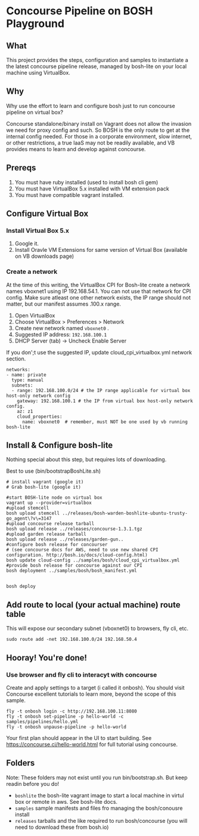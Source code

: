 # Concourse Pipeline on BOSH Playground

## What
This project provides the steps, configuration and samples to instantiate a the latest concourse pipeline release, managed by bosh-lite on your local machine using VirtualBox.


## Why
Why use the effort to learn and configure bosh just to run concourse pipeline on virtual box?

Concourse standalone/binary install on Vagrant does not allow the invasion we need for proxy config and such.  So BOSH is the only route to get at the internal config needed.  For those in a corporate environment, slow internet, or other restrictions, a true IaaS may not be readily available, and VB provides means to learn and develop against concourse.


## Prereqs
1. You must have ruby installed (used to install bosh cli gem)
2. You must have VirtualBox 5.x installed with VM extension pack
3. You must have compatible vagrant installed.




## Configure Virtual Box

### Install Virtual Box 5.x
1. Google it.
2. Install Oravle VM Extensions for same version of Virtual Box (available on VB downloads page)

### Create a network
At the time of this writing, the VirtualBox CPI for Bosh-lite create a network names vboxnet1 using IP 192.168.54.1.    You can not use that network for CPI config.  Make sure atleast one other network exists, the IP range should not matter, but our manifest assumes .100.x range.

1. Open VirtualBox
2. Choose VirtualBox > Preferences > Network
3. Create new network named `vboxnet0` .
4. Suggested IP address: `192.168.100.1` 
4. DHCP Server (tab) -> Uncheck Enable Server

If you don';t use the suggested IP, update cloud_cpi_virtualbox.yml network section.
```
networks:
- name: private
  type: manual
  subnets:
  - range: 192.168.100.0/24 # the IP range applicable for virtual box host-only network config
    gateway: 192.168.100.1 # the IP from virtual box host-only network config. 
    az: z1
    cloud_properties:
      name: vboxnet0  # remember, must NOT be one used by vb running bosh-lite
```


## Install & Configure bosh-lite
Nothing special about this step, but requires lots of downloading.

Best to use (bin/bootstrapBoshLite.sh)
```
# install vagrant (google it)
# Grab bosh-lite (google it)

#start BOSH-lite node on virtual box
vagrant up --provider=virtualbox
#upload stemcell
bosh upload stemcell ../releases/bosh-warden-boshlite-ubuntu-trusty-go_agent\?v\=3147 
#upload concourse release tarball
bosh upload release ../releases/concourse-1.3.1.tgz
#upload garden release tarball
bosh upload release ../releases/garden-gun..
#configure bosh release for concourser
# (see concourse docs for AWS, need to use new shared CPI configuration. http://bosh.io/docs/cloud-config.html)
bosh update cloud-config ../samples/bosh/cloud_cpi_virtualbox.yml 
#provide bosh release for concourse against our CPI
bosh deployment ../samples/bosh/bosh_manifest.yml 


bosh deploy 
```


## Add route to local (your actual machine) route table
This will expose our secondary subnet (vboxnet0) to browsers, fly cli, etc.
```
sudo route add -net 192.168.100.0/24 192.168.50.4
```


## Hooray! You're done!

### Use browser and fly cli to interacyt with concourse
Create and apply settings to a target (i called it onbosh).  You should visit Concourse excellent tutorials to learn more, beyond the scope of this sample.
```
fly -t onbosh login -c http://192.168.100.11:8080
fly -t onbosh set-pipeline -p hello-world -c samples/pipelines/hello.yml 
fly -t onbosh unpause-pipeline -p hello-world
```

Your first plan should appear in the UI to start building. See https://concourse.ci/hello-world.html for full tutorial using concourse.


## Folders
Note: These folders may not exist until you run bin/bootstrap.sh. But keep readin before you do!

- `boshlite` 
    the bosh-lite vagrant image to start a local machine in virtul box or remote in aws. See bosh-lite docs.
- `samples`
    sample manifests and files fro managing the bosh/conousre install
- `releases`
    tarballs and the like required to run bosh/concourse (you will need to download these from bosh.io)


